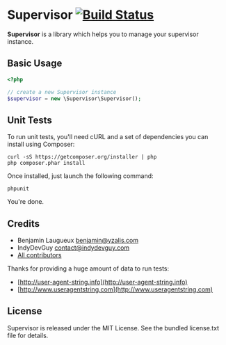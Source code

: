 # Supervisor [![Build Status](https://secure.travis-ci.org/yzalis/Supervisor.png)](http://travis-ci.org/yzalis/Supervisor)

**Supervisor** is a library which helps you to manage your supervisor instance.

## Basic Usage
```php
<?php

// create a new Supervisor instance
$supervisor = new \Supervisor\Supervisor();
```

## Unit Tests

To run unit tests, you'll need cURL and a set of dependencies you can install using Composer:
```
curl -sS https://getcomposer.org/installer | php
php composer.phar install
```

Once installed, just launch the following command:
```
phpunit
```

You're done.

## Credits

* Benjamin Laugueux <benjamin@yzalis.com>
* IndyDevGuy <contact@indydevguy.com>
* [All contributors](https://github.com/IndyDevGuy/supervisor/contributors)

Thanks for providing a huge amount of data to run tests:
* [http://user-agent-string.info](http://user-agent-string.info)
* [http://www.useragentstring.com](http://www.useragentstring.com)

## License

Supervisor is released under the MIT License. See the bundled license.txt file for details.
